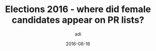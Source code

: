 ---
layout: article
author: adi
title: Elections 2016 - where did female candidates appear on PR lists?
date: 2016-08-16
short: 
image: female-candidate-2016.jpg
---